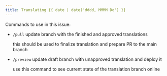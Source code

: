 ```yaml
---
title: Translating {{ date | date('dddd, MMMM Do') }}
---
```


Commands to use in this issue:

- `/pull` update branch with the finished and approved translations
  
  this should be used to finalize translation and prepare PR to the main branch

- `/preview` update draft branch with unapproved translation and deploy it

  use this command to see current state of the translation branch online
